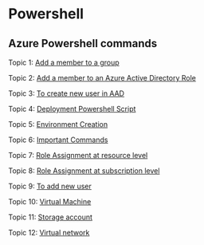 # Powershell
## Azure Powershell commands

Topic 1: 
[Add a member to a group](https://github.com/goutamir007/Powershell/blob/main/AAD%20member%20to%20group.ps1)

Topic 2: 
[Add a member to an Azure Active Directory Role](https://github.com/goutamir007/Powershell/blob/main/AAD%20role%20assignment.ps1)

Topic 3:
[To create new user in AAD](https://github.com/goutamir007/Powershell/blob/main/AAD%20user.ps1)

Topic 4:
[Deployment Powershell Script](https://github.com/goutamir007/Powershell/blob/main/DEPLOYMENT%20POWERSHELL%20SCRIPT.ps1)

Topic 5:
[Environment Creation](https://github.com/goutamir007/Powershell/blob/main/Environment%20creation.ps1)

Topic 6:
[Important Commands](https://github.com/goutamir007/Powershell/blob/main/IMPORTANT%20COMMANDS.ps1)

Topic 7:
[Role Assignment at resource level](https://github.com/goutamir007/Powershell/blob/main/Role%20Assignment(2).ps1)

Topic 8: 
[Role Assignment at subscription level](https://github.com/goutamir007/Powershell/blob/main/Roleassignment.ps1)

Topic 9: 
[To add new user](https://github.com/goutamir007/Powershell/blob/main/Script%20to%20add%20new%20user.ps1)

Topic 10:
[Virtual Machine](https://github.com/goutamir007/Powershell/blob/main/Virtual%20Machine.ps1)

Topic 11:
[Storage account](https://github.com/goutamir007/Powershell/blob/main/storage%20account.ps1)

Topic 12:
[Virtual network](https://github.com/goutamir007/Powershell/blob/main/virtual%20network.ps1)
